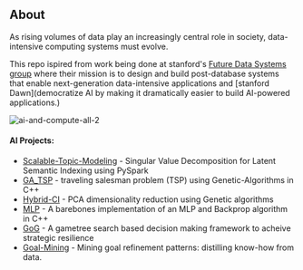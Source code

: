 
## About

As rising volumes of data play an increasingly central role in society, data-intensive computing systems must evolve.

This repo ispired from work being done at stanford's  [Future Data Systems group](http://www.futuredata.io.s3-website-us-west-2.amazonaws.com/) where their mission is to design and build post-database systems that enable next-generation data-intensive applications and [stanford Dawn](democratize AI by making it dramatically easier to build AI-powered applications.)


![ai-and-compute-all-2](https://user-images.githubusercontent.com/3470924/118594494-e9f14480-b7ec-11eb-8c31-90e0af92e532.png)


#### AI Projects: 
- [Scalable-Topic-Modeling](https://github.com/asjad99/Scalable-Topic-Modeling) - Singular Value Decomposition for Latent Semantic Indexing using PySpark
- [GA_TSP](https://github.com/asjad99/Genetic-Algorithms) - traveling salesman problem (TSP) using Genetic-Algorithms in C++
- [Hybrid-CI](https://github.com/asjad99/Hybrid-CI-System) - PCA dimensionality reduction using Genetic algorithms
- [MLP](https://github.com/asjad99/MLP) - A barebones implementation of an MLP and Backprop algorithm in C++  
- [GoG](https://github.com/asjad99/rosetta_stone) - A gametree search based decision making framework to acheive strategic resilience
- [Goal-Mining](https://github.com/asjad99/know-how-mining) - Mining goal refinement patterns: distilling know-how from data.

